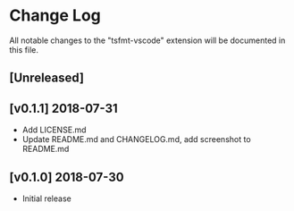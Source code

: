 # Change Log

All notable changes to the "tsfmt-vscode" extension will be documented in this file.

## [Unreleased]

## [v0.1.1] 2018-07-31

-   Add LICENSE.md
-   Update README.md and CHANGELOG.md, add screenshot to README.md

## [v0.1.0] 2018-07-30

-   Initial release
